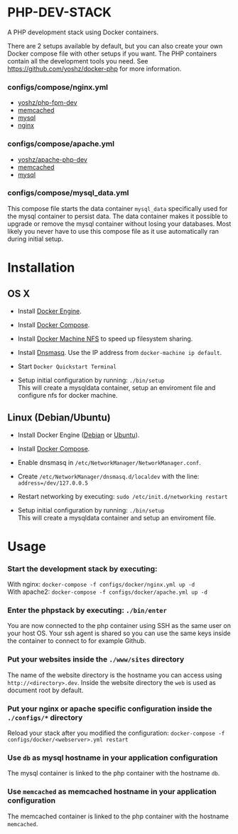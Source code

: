 PHP-DEV-STACK
=============

A PHP development stack using Docker containers.

There are 2 setups available by default, but you can also create your own Docker compose file with other setups if you want.
The PHP containers contain all the development tools you need. See https://github.com/yoshz/docker-php for more information.

### configs/compose/nginx.yml
* [yoshz/php-fpm-dev](https://hub.docker.com/r/yoshz/php-fpm-dev/)
* [memcached](https://hub.docker.com/_/memcached/)
* [mysql](https://hub.docker.com/_/mysql/)
* [nginx](https://hub.docker.com/_/nginx/)

### configs/compose/apache.yml
* [yoshz/apache-php-dev](https://hub.docker.com/r/yoshz/apache-php-dev/)
* [memcached](https://hub.docker.com/_/memcached/)
* [mysql](https://hub.docker.com/_/mysql/)

### configs/compose/mysql_data.yml
This compose file starts the data container `mysql_data` specifically used for the mysql container to persist data.
The data container makes it possible to upgrade or remove the mysql container without losing your databases.
Most likely you never have to use this compose file as it use automatically ran during initial setup.


Installation
============

OS X
----

* Install [Docker Engine](https://docs.docker.com/engine/installation/mac/).

* Install [Docker Compose](https://docs.docker.com/compose/install/).

* Install [Docker Machine NFS](https://github.com/adlogix/docker-machine-nfs) to speed up filesystem sharing.

* Install [Dnsmasq](https://passingcuriosity.com/2013/dnsmasq-dev-osx/).
  Use the IP address from `docker-machine ip default`.

* Start `Docker Quickstart Terminal`

* Setup initial configuration by running: `./bin/setup`<br>
  This will create a mysqldata container, setup an enviroment file and configure nfs for docker machine.


Linux (Debian/Ubuntu)
---------------------

* Install Docker Engine ([Debian](https://docs.docker.com/engine/installation/debian/) or [Ubuntu](https://docs.docker.com/engine/installation/ubuntulinux/)).

* Install [Docker Compose](https://docs.docker.com/compose/install/).

* Enable dnsmasq in `/etc/NetworkManager/NetworkManager.conf`.

* Create `/etc/NetworkManager/dnsmasq.d/localdev` with the line: `address=/dev/127.0.0.5`

* Restart networking by executing: `sudo /etc/init.d/networking restart`

* Setup initial configuration by running: `./bin/setup`<br>
  This will create a mysqldata container and setup an enviroment file.


Usage
=====

### Start the development stack by executing:
With nginx: `docker-compose -f configs/docker/nginx.yml up -d`<br>
With apache2: `docker-compose -f configs/docker/apache.yml up -d`<br>

### Enter the phpstack by executing: `./bin/enter`
You are now connected to the php container using SSH as the same user on your host OS.
Your ssh agent is shared so you can use the same keys inside the container to connect to for example Github.

### Put your websites inside the `./www/sites` directory
The name of the website directory is the hostname you can access using `http://<directory>.dev`.
Inside the website directory the `web` is used as document root by default.

### Put your nginx or apache specific configuration inside the `./configs/*` directory
Reload your stack after you modified the configuration: `docker-compose -f configs/docker/<webserver>.yml restart`

### Use `db` as mysql hostname in your application configuration
The mysql container is linked to the php container with the hostname `db`.

### Use `memcached` as memcached hostname in your application configuration
The memcached container is linked to the php container with the hostname `memcached`.
